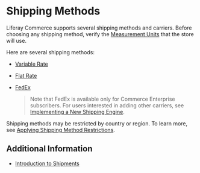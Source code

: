 # Shipping Methods

Liferay Commerce supports several shipping methods and carriers. Before choosing any shipping method, verify the [Measurement Units](../sales/measurement-units.md) that the store will use.

Here are several shipping methods:

* [Variable Rate](../sales/using-the-variable-rate-shipping-method.md)
* [Flat Rate](../sales/using-the-flat-rate-shipping-method.md)
* [FedEx](../sales/using-fedex-as-a-carrier-method.md)

  > Note that FedEx is available only for Commerce Enterprise subscribers. For users interested in adding other carriers, see [Implementing a New Shipping Engine](../../../developer-guide/tutorial/implementing-a-new-shipping-engine/README.md).

Shipping methods may be restricted by country or region. To learn more, see [Applying Shipping Method Restrictions](../sales/applying-shipping-method-restrictions.md).

## Additional Information

* [Introduction to Shipments](../sales/introduction-to-shipments.md)
